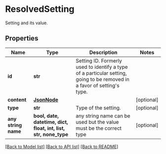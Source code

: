 # ResolvedSetting

Setting and its value.

## Properties
Name | Type | Description | Notes
------------ | ------------- | ------------- | -------------
**id** | **str** | Setting ID. Formerly used to identify a type of a particular setting, going to be removed in a favor of setting&#39;s type. | 
**content** | [**JsonNode**](JsonNode.md) |  | [optional] 
**type** | **str** | Type of the setting. | [optional] 
**any string name** | **bool, date, datetime, dict, float, int, list, str, none_type** | any string name can be used but the value must be the correct type | [optional]

[[Back to Model list]](../README.md#documentation-for-models) [[Back to API list]](../README.md#documentation-for-api-endpoints) [[Back to README]](../README.md)


